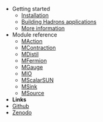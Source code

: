 - Getting started
  - [Installation](install.md)
  - [Building Hadrons applications](apptutorial.md)
  - [More information](moreinfo.md)
- Module reference
  - [MAction](maction.md)
  - [MContraction](mcontraction.md)
  - [MDistil](mdistil.md)
  - [MFermion](mfermion.md)
  - [MGauge](mgauge.md)
  - [MIO](mio.md)
  - [MScalarSUN](mscalarsun.md)
  - [MSink](msink.md)
  - [MSource](msource.md)
- **Links**
- [Github](https://github.com/aportelli/Hadrons)
- [Zenodo](https://doi.org/10.5281/zenodo.4063666)